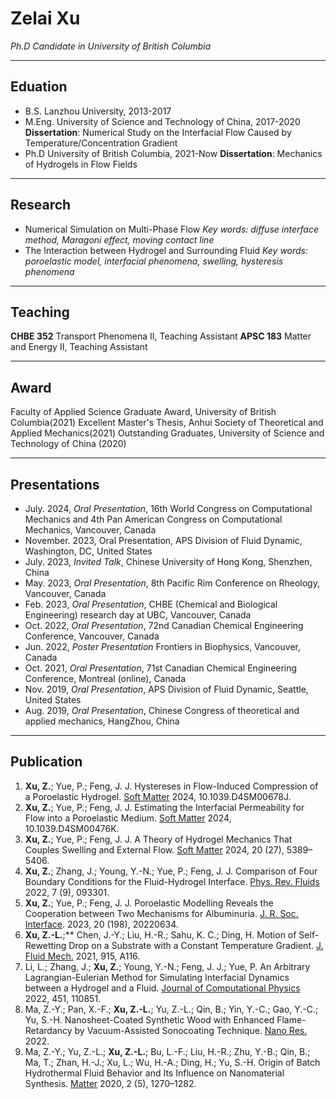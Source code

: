 # Zelai Xu 
*Ph.D Candidate in University of British Columbia*

---

## Eduation 
- B.S. Lanzhou University, 2013-2017
- M.Eng. University of Science and Technology of China, 2017-2020
  **Dissertation**: Numerical Study on the Interfacial Flow Caused by Temperature/Concentration Gradient
- Ph.D University of British Columbia, 2021-Now
  **Dissertation**: Mechanics of Hydrogels in Flow Fields

----
## Research 
- Numerical Simulation on Multi-Phase Flow 
 *Key words: diffuse interface method, Maragoni effect, moving contact line*
- The Interaction between Hydrogel and Surrounding Fluid
  *Key words: poroelastic model, interfacial phenomena, swelling, hysteresis phenomena*
---
## Teaching
**CHBE 352** Transport Phenomena II, Teaching Assistant
**APSC 183** Matter and Energy II, Teaching Assistant

---
## Award
Faculty of Applied Science Graduate Award, University of British Columbia(2021)
Excellent Master's Thesis, Anhui Society of Theoretical and Applied Mechanics(2021)
Outstanding Graduates, University of Science and Technology of China (2020)

---

## Presentations 

- July. 2024, *Oral Presentation*, 16th World Congress on Computational Mechanics and 4th Pan American Congress on Computational Mechanics, Vancouver, Canada
- November. 2023, Oral Presentation, APS Division of Fluid Dynamic, Washington, DC, United States
- July. 2023, *Invited Talk*, Chinese University of Hong Kong, Shenzhen, China
- May. 2023, *Oral Presentation*, 8th Pacific Rim Conference on Rheology, Vancouver, Canada 
- Feb. 2023, *Oral Presentation*, CHBE (Chemical and Biological Engineering) research day at UBC, Vancouver, Canada
- Oct. 2022, *Oral Presentation*, 72nd Canadian Chemical Engineering Conference, Vancouver, Canada
- Jun. 2022, *Poster Presentation* Frontiers in Biophysics, Vancouver, Canada
- Oct. 2021, *Oral Presentation*, 71st Canadian Chemical Engineering Conference, Montreal (online), Canada
- Nov. 2019, *Oral Presentation*, APS Division of Fluid Dynamic, Seattle, United States
- Aug. 2019, *Oral Presentation*, Chinese Congress of theoretical and applied mechanics, HangZhou, China
  
---

## Publication
1. **Xu, Z.**; Yue, P.; Feng, J. J. Hystereses in Flow-Induced Compression of a Poroelastic Hydrogel. [Soft Matter](https://doi.org/10.1039/D4SM00678J) 2024, 10.1039.D4SM00678J.
2. **Xu, Z.**; Yue, P.; Feng, J. J. Estimating the Interfacial Permeability for Flow into a Poroelastic Medium. [Soft Matter](https://doi.org/10.1039/D4SM00476K) 2024, 10.1039.D4SM00476K.
3. **Xu, Z.**; Yue, P.; Feng, J. J. A Theory of Hydrogel Mechanics That Couples Swelling and External Flow. [Soft Matter](https://doi.org/10.1039/D4SM00424H) 2024, 20 (27), 5389–5406.
4. **Xu, Z.**; Zhang, J.; Young, Y.-N.; Yue, P.; Feng, J. J. Comparison of Four Boundary Conditions for the Fluid-Hydrogel Interface. [Phys. Rev. Fluids](https://doi.org/10.1103/PhysRevFluids.7.093301) 2022, 7 (9), 093301.
5. **Xu, Z.**; Yue, P.; Feng, J. J. Poroelastic Modelling Reveals the Cooperation between Two Mechanisms for Albuminuria. [J. R. Soc. Interface](https://doi.org/10.1098/rsif.2022.0634). 2023, 20 (198), 20220634.
6. **Xu, Z.-L.**;** Chen, J.-Y.; Liu, H.-R.; Sahu, K. C.; Ding, H. Motion of Self-Rewetting Drop on a Substrate with a Constant Temperature Gradient. [J. Fluid Mech.](https://doi.org/10.1017/jfm.2021.130) 2021, 915, A116.
7. Li, L.; Zhang, J.; **Xu, Z.**; Young, Y.-N.; Feng, J. J.; Yue, P. An Arbitrary Lagrangian-Eulerian Method for Simulating Interfacial Dynamics between a Hydrogel and a Fluid. [Journal of Computational Physics](https://doi.org/10.1016/j.jcp.2021.110851) 2022, 451, 110851.
8. Ma, Z.-Y.; Pan, X.-F.; **Xu, Z.-L.**; Yu, Z.-L.; Qin, B.; Yin, Y.-C.; Gao, Y.-C.; Yu, S.-H. Nanosheet-Coated Synthetic Wood with Enhanced Flame-Retardancy by Vacuum-Assisted Sonocoating Technique. [Nano Res.](https://doi.org/10.1007/s12274-022-4407-2) 2022.
9. Ma, Z.-Y.; Yu, Z.-L.; **Xu, Z.-L.**; Bu, L.-F.; Liu, H.-R.; Zhu, Y.-B.; Qin, B.; Ma, T.; Zhan, H.-J.; Xu, L.; Wu, H.-A.; Ding, H.; Yu, S.-H. Origin of Batch Hydrothermal Fluid Behavior and Its Influence on Nanomaterial Synthesis. [Matter](https://doi.org/10.1016/j.matt.2020.02.015) 2020, 2 (5), 1270–1282.
